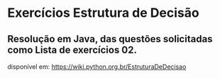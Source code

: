 # Exercícios Estrutura de Decisão

## Resolução em Java, das questões solicitadas como Lista de exercícios 02. 

disponível em: https://wiki.python.org.br/EstruturaDeDecisao
